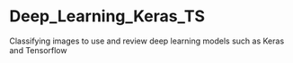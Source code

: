# Deep_Learning_Keras_TS
Classifying images to use and review deep learning models such as Keras and Tensorflow
